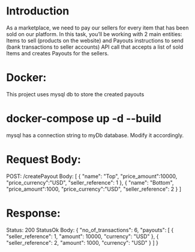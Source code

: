 # Introduction
As a marketplace, we need to pay our sellers for every item that has been sold on our platform. In this task, you’ll be working with 2 main entities: Items to sell (products on the website) and Payouts instructions to send (bank transactions to seller accounts)
API call that accepts a list of sold Items and creates Payouts for the sellers.


# Docker:
This project uses mysql db to store the created payouts
# docker-compose up -d --build

mysql has a connection string to myDb database. Modify it accordingly.

# Request Body:

POST: /createPayout
Body:
[
{
"name": "Top",
"price_amount":10000,
"price_currency":"USD",
"seller_reference": 1
},
{
"name": "Bottom",
"price_amount":1000,
"price_currency":"USD",
"seller_reference": 2
}
]

# Response:
Status: 200 StatusOk
Body:
{
"no_of_transactions": 6,
"payouts": [
{
"seller_reference": 1,
"amount": 10000,
"currency": "USD"
},
{
"seller_reference": 2,
"amount": 1000,
"currency": "USD"
}
]
}
